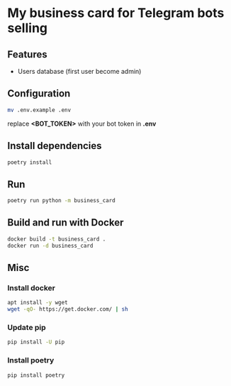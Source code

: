 # My business card for Telegram bots selling

## Features
* Users database (first user become admin)


## Configuration
```sh
mv .env.example .env
```
replace **<BOT_TOKEN>** with your bot token in **.env**

## Install dependencies
```sh
poetry install
```

## Run
```sh
poetry run python -m business_card
```

## Build and run with Docker
```sh
docker build -t business_card .
docker run -d business_card
```

## Misc
### Install docker
```sh
apt install -y wget
wget -qO- https://get.docker.com/ | sh
```

### Update pip
```sh
pip install -U pip
```

### Install poetry
```sh
pip install poetry
```